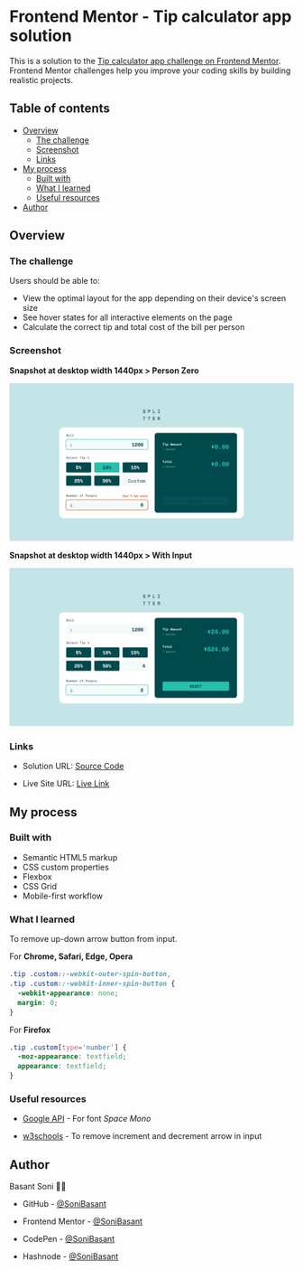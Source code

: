 # Frontend Mentor - Tip calculator app solution

This is a solution to the [Tip calculator app challenge on Frontend Mentor](https://www.frontendmentor.io/challenges/tip-calculator-app-ugJNGbJUX). Frontend Mentor challenges help you improve your coding skills by building realistic projects.

## Table of contents

- [Overview](#overview)
  - [The challenge](#the-challenge)
  - [Screenshot](#screenshot)
  - [Links](#links)
- [My process](#my-process)
  - [Built with](#built-with)
  - [What I learned](#what-i-learned)
  - [Useful resources](#useful-resources)
- [Author](#author)

## Overview

### The challenge

Users should be able to:

- View the optimal layout for the app depending on their device's screen size
- See hover states for all interactive elements on the page
- Calculate the correct tip and total cost of the bill per person

### Screenshot

**Snapshot at desktop width 1440px > Person Zero**

![](images/tip-snap-1.png)

**Snapshot at desktop width 1440px > With Input**

![](images/tip-snap-2.png)

### Links

- Solution URL: [Source Code](https://github.com/SoniBasant/Frontend-Mentor-Projects/tree/main/B5-Tip-Calculator-App)

- Live Site URL: [Live Link](https://sonibasant.github.io/Frontend-Mentor-Projects/B5-Tip-Calculator-App/index.html)

## My process

### Built with

- Semantic HTML5 markup
- CSS custom properties
- Flexbox
- CSS Grid
- Mobile-first workflow

### What I learned

To remove up-down arrow button from input.

For **Chrome, Safari, Edge, Opera**

```css
.tip .custom::-webkit-outer-spin-button,
.tip .custom::-webkit-inner-spin-button {
  -webkit-appearance: none;
  margin: 0;
}
```

For **Firefox**

```css
.tip .custom[type='number'] {
  -moz-appearance: textfield;
  appearance: textfield;
}
```

### Useful resources

- [Google API](https://fonts.googleapis.com/css2?family=Space+Mono:wght@700&display=swap) - For font _Space Mono_

- [w3schools](https://w3schools.com) - To remove increment and decrement arrow in input

## Author

Basant Soni 👨‍💻

- GitHub - [@SoniBasant](https://github.com/SoniBasant)

- Frontend Mentor - [@SoniBasant](https://www.frontendmentor.io/profile/SoniBasant)
- CodePen - [@SoniBasant](https://codepen.io/sonibasant)
- Hashnode - [@SoniBasant](https://sonibasant.hashnode.dev/)

